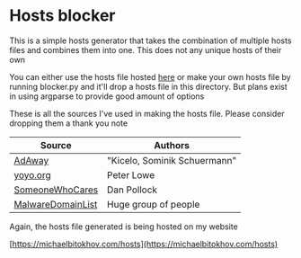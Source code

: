 # Hosts blocker

This is a simple hosts generator that takes the combination of multiple hosts files and combines them into one. This does not any unique hosts of their own

You can either use the hosts file hosted [here](https://michaelbitokhov.com/hosts) or make your own hosts file by running blocker.py and it'll drop a hosts file in this directory. But plans exist in using argparse to provide good amount of options

These is all the sources I've used in making the hosts file. Please consider dropping them a thank you note

| Source                                                                              | Authors                      | 
|-------------------------------------------------------------------------------------|------------------------------| 
| [AdAway](https://github.com/AdAway/adaway.github.io/blob/master/hosts.txt)          | "Kicelo, Sominik Schuermann" | 
| [yoyo.org](https://pgl.yoyo.org/adservers/)                                         | Peter Lowe                   | 
| [SomeoneWhoCares](http://someonewhocares.org/hosts/zero/)                           | Dan Pollock                  | 
| [MalwareDomainList](http://www.malwaredomainlist.com/forums/index.php?topic=3270.0) | Huge group of people         | 

Again, the hosts file generated is being hosted on my website

[https://michaelbitokhov.com/hosts](https://michaelbitokhov.com/hosts)